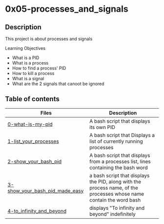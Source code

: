 # 0x05-processes_and_signals

## Description

This project is about processes and signals

Learning Objectives
* What is a PID
* What is a process
* How to find a process' PID
* How to kill a process
* What is a signal
* What are the 2 signals that canoot be ignored

## Table of contents
Files | Description
----- | -----------
[0-what-is-my-pid](./0-what-is-my-pid) | A bash script that displays its own PID
[1-list_your_processes](./list-processes) | A bash script that Displays a list of currently running processes
[2-show_your_bash_pid](./2-show_your_bash_pid) | A bash script that displays from a processes list, lines containing the bash word
[3-show_your_bash_pid_made_easy](./3-show_your_bash_pid_made_easy) | a bash script that displays the PID, along with the process name, of the processes whose name contain the word bash
[4-to_infinity_and_beyond](./4-to_infinity_and_beyond) | displays "To infinity and beyond" indefinitely